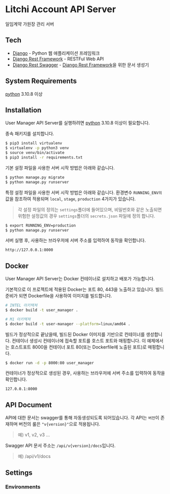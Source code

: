 # Litchi Account API Server
일임계약 가원장 관리 서버

## Tech
* [Django] - Python 웹 애플리케이션 프레임워크
* [Django Rest Framework] - RESTFul Web API
* [Django Rest Swagger] - [Django Rest Framework]을 위한 문서 생성기

## System Requirements
[python] 3.10.8 이상 
 
## Installation
User Manager API Server를 실행하려면 [python] 3.10.8 이상이 필요합니다.

종속 패키지를 설치합니다.

```sh
$ pip3 install virtualenv
$ virtualenv -p python3 venv
$ source venv/bin/activate
$ pip3 install -r requirements.txt
```

기본 설정 파일을 사용한 서버 시작 방법은 아래와 같습니다.

```sh
$ python manage.py migrate
$ python manage.py runserver
```

특정 설정 파일을 사용한 서버 시작 방법은 아래와 같습니다.
환경변수 `RUNNING_ENV의` 값을 참조하여 적용되며 `local`, `stage`, `production` 4가지가 있습니다.

> 각 설정 파일의 정의는 `settings`폴더에 들어있으며, 비밀번호와 같은 노출되면 위험한 설정값의 경우 `settings`폴더의 `secrets.json` 파일에 정의 합니다.

```sh
$ export RUNNING_ENV=production
$ python manage.py runserver
```

서버 실행 후, 사용하는 브라우저에 서버 주소를 입력하여 동작을 확인합니다.

```sh
http://127.0.0.1:8000
```

## Docker
User Manager API Server는 Docker 컨테이너로 설치하고 배포가 가능합니다.

기본적으로 이 프로젝트에 적용된 Docker는 포트 80, 443을 노출하고 있습니다.
빌드 준비가 되면 Dockerfile을 사용하여 이미지를 빌드합니다.

```sh
# INTEL 아키텍쳐
$ docker build -t user_manager .

# M1 아키텍쳐
$ docker build -t user-manager --platform=linux/amd64 .

```

빌드가 정상적으로 끝났을때, 빌드된 Docker 이미지를 기반으로 컨테이너를 생성합니다.
컨테이너 생성시 컨테이너에 접속할 포트를 호스트 포트와 매핑합니다. 이 예제에서는 호스트포트 8000을 컨테이너 포트 80(또는 Dockerfile에 노출된 포트)로 매핑합니다.

```sh
$ docker run -d -p 8000:80 user_manager
```

컨테이너가 정상적으로 생성된 경우, 사용하는 브라우저에 서버 주소를 입력하여 동작을 확인합니다.

```sh
127.0.0.1:8000
```

## API Document

API에 대한 문서는 swagger를 통해 자동생성되도록 되어있습니다.
각 API는 `버전`이 존재하며 버전의 룰은 `"v{version}"`으로 적용됩니다.
> 예) v1, v2, v3 ...

Swagger API 문서 주소는 `/api/v{version}/docs`입니다.
> 예) /api/v1/docs


## Settings
### Environments


[//]: # (These are reference links used in the body of this note and get stripped out when the markdown processor does its job. There is no need to format nicely because it shouldn't be seen. Thanks SO - http://stackoverflow.com/questions/4823468/store-comments-in-markdown-syntax)

   [fount logo]: <https://fount.co/wp-content/uploads/2017/07/fount-ci@2x.png>
   [python]: <https://www.python.org/>
   [Django]: <https://www.djangoproject.com/>
   [Django Rest Framework]: <http://www.django-rest-framework.org/>
   [Django Rest Swagger]: <https://django-rest-swagger.readthedocs.io>
